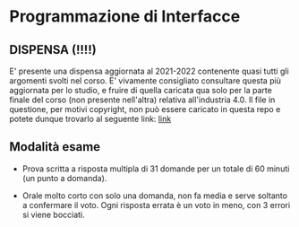 # Programmazione di Interfacce

## DISPENSA (!!!!)
E' presente una dispensa aggiornata al 2021-2022 contenente quasi tutti gli argomenti svolti nel corso. E' vivamente consigliato consultare questa più aggiornata per lo studio, e fruire di quella caricata qua solo per la parte finale del corso (non presente nell'altra) relativa all'industria 4.0. Il file in questione, per motivi copyright, non può essere caricato in questa repo e potete dunque trovarlo al seguente link: [link](https://github.com/danielemazzei/Appunti-PI-UNIPI/blob/master/src/Programmazione%20di%20Interfacce.pdf)

## Modalità esame
- Prova scritta a risposta multipla di 31 domande per un totale di 60 minuti (un punto a domanda).

- Orale molto corto con solo una domanda, non fa media e serve soltanto a confermare il voto. Ogni risposta errata è un voto in meno, con 3 errori si viene bocciati. 